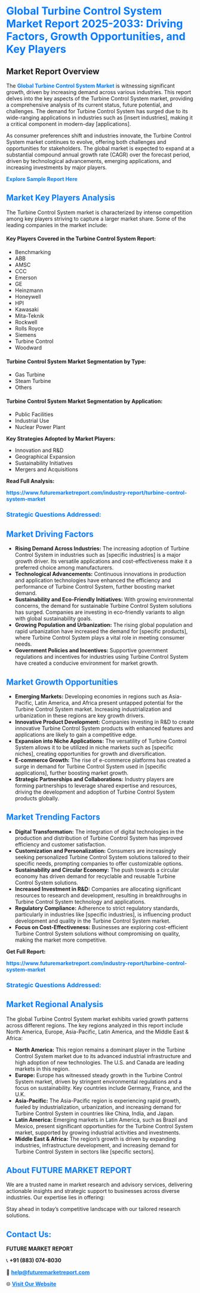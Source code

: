 <h1 style="color: #007BFF;">Global Turbine Control System Market Report 2025-2033: Driving Factors, Growth Opportunities, and Key Players</h1>

<section id="overview">
<h2>Market Report Overview</h2>
<p>The <a href="https://www.futuremarketreport.com/industry-report/turbine-control-system-market" style="color: #007BFF; text-decoration: none;"><strong>Global Turbine Control System Market</strong></a> is witnessing significant growth, driven by increasing demand across various industries. This report delves into the key aspects of the Turbine Control System market, providing a comprehensive analysis of its current status, future potential, and challenges. The demand for Turbine Control System has surged due to its wide-ranging applications in industries such as [insert industries], making it a critical component in modern-day [applications].</p>
<p>As consumer preferences shift and industries innovate, the Turbine Control System market continues to evolve, offering both challenges and opportunities for stakeholders. The global market is expected to expand at a substantial compound annual growth rate (CAGR) over the forecast period, driven by technological advancements, emerging applications, and increasing investments by major players.</p>
</section>

<section id="overview">
<p><a href="https://www.futuremarketreport.com/request-sample/reportId=88326" style="color: #007BFF; text-decoration: none;"><strong>Explore Sample Report Here</strong></a></p>
</section>

<section id="key-players">
<h2 style="color: #007BFF;">Market Key Players Analysis</h2>
<p>The Turbine Control System market is characterized by intense competition among key players striving to capture a larger market share. Some of the leading companies in the market include:</p>
<h4>Key Players Covered in the Turbine Control System Report:</h4>
<ul><li>Benchmarking</li><li>ABB</li><li>AMSC</li><li>CCC</li><li>Emerson</li><li>GE</li><li>Heinzmann</li><li>Honeywell</li><li>HPI</li><li>Kawasaki</li><li>Mita-Teknik</li><li>Rockwell</li><li>Rolls Royce</li><li>Siemens</li><li>Turbine Control</li><li>Woodward</li></ul>
<h4>Turbine Control System Market Segmentation by Type:</h4>
<ul><li>Gas Turbine</li><li>Steam Turbine</li><li>Others</li></ul>

<h4>Turbine Control System Market Segmentation by Application:</h4>
<ul><li>Public Facilities</li><li>Industrial Use</li><li>Nuclear Power Plant</li></ul>
<p><strong>Key Strategies Adopted by Market Players:</strong></p>
<ul>
<li>Innovation and R&D</li>
<li>Geographical Expansion</li>
<li>Sustainability Initiatives</li>
<li>Mergers and Acquisitions</li>
</ul>
</section>

<section>
<p><strong>Read Full Analysis: </strong></p><a href="https://www.futuremarketreport.com/industry-report/turbine-control-system-market" style="color: #007BFF; text-decoration: none;"><strong>https://www.futuremarketreport.com/industry-report/turbine-control-system-market</strong></a>
<h3 style="color: #007BFF;">Strategic Questions Addressed:</h3>
</section>

<section id="driving-factors">
<h2 style="color: #007BFF;">Market Driving Factors</h2>
<ul>
<li><strong>Rising Demand Across Industries:</strong> The increasing adoption of Turbine Control System in industries such as [specific industries] is a major growth driver. Its versatile applications and cost-effectiveness make it a preferred choice among manufacturers.</li>
<li><strong>Technological Advancements:</strong> Continuous innovations in production and application technologies have enhanced the efficiency and performance of Turbine Control System, further boosting market demand.</li>
<li><strong>Sustainability and Eco-Friendly Initiatives:</strong> With growing environmental concerns, the demand for sustainable Turbine Control System solutions has surged. Companies are investing in eco-friendly variants to align with global sustainability goals.</li>
<li><strong>Growing Population and Urbanization:</strong> The rising global population and rapid urbanization have increased the demand for [specific products], where Turbine Control System plays a vital role in meeting consumer needs.</li>
<li><strong>Government Policies and Incentives:</strong> Supportive government regulations and incentives for industries using Turbine Control System have created a conducive environment for market growth.</li>
</ul>
</section>

<section id="growth-opportunities">
<h2 style="color: #007BFF;">Market Growth Opportunities</h2>
<ul>
<li><strong>Emerging Markets:</strong> Developing economies in regions such as Asia-Pacific, Latin America, and Africa present untapped potential for the Turbine Control System market. Increasing industrialization and urbanization in these regions are key growth drivers.</li>
<li><strong>Innovative Product Development:</strong> Companies investing in R&D to create innovative Turbine Control System products with enhanced features and applications are likely to gain a competitive edge.</li>
<li><strong>Expansion into Niche Applications:</strong> The versatility of Turbine Control System allows it to be utilized in niche markets such as [specific niches], creating opportunities for growth and diversification.</li>
<li><strong>E-commerce Growth:</strong> The rise of e-commerce platforms has created a surge in demand for Turbine Control System used in [specific applications], further boosting market growth.</li>
<li><strong>Strategic Partnerships and Collaborations:</strong> Industry players are forming partnerships to leverage shared expertise and resources, driving the development and adoption of Turbine Control System products globally.</li>
</ul>
</section>

<section id="trending-factors">
<h2 style="color: #007BFF;">Market Trending Factors</h2>
<ul>
<li><strong>Digital Transformation:</strong> The integration of digital technologies in the production and distribution of Turbine Control System has improved efficiency and customer satisfaction.</li>
<li><strong>Customization and Personalization:</strong> Consumers are increasingly seeking personalized Turbine Control System solutions tailored to their specific needs, prompting companies to offer customizable options.</li>
<li><strong>Sustainability and Circular Economy:</strong> The push towards a circular economy has driven demand for recyclable and reusable Turbine Control System solutions.</li>
<li><strong>Increased Investment in R&D:</strong> Companies are allocating significant resources to research and development, resulting in breakthroughs in Turbine Control System technology and applications.</li>
<li><strong>Regulatory Compliance:</strong> Adherence to strict regulatory standards, particularly in industries like [specific industries], is influencing product development and quality in the Turbine Control System market.</li>
<li><strong>Focus on Cost-Effectiveness:</strong> Businesses are exploring cost-efficient Turbine Control System solutions without compromising on quality, making the market more competitive.</li>
</ul>
</section>

<section>
<p><strong>Get Full Report: </strong></p><a href="https://www.futuremarketreport.com/industry-report/turbine-control-system-market" style="color: #007BFF; text-decoration: none;"><strong>https://www.futuremarketreport.com/industry-report/turbine-control-system-market</strong></a>
<h3 style="color: #007BFF;">Strategic Questions Addressed:</h3>
</section>


<section id="regional-analysis">
<h2 style="color: #007BFF;">Market Regional Analysis</h2>
<p>The global Turbine Control System market exhibits varied growth patterns across different regions. The key regions analyzed in this report include North America, Europe, Asia-Pacific, Latin America, and the Middle East & Africa:</p>
<ul>
<li><strong>North America:</strong> This region remains a dominant player in the Turbine Control System market due to its advanced industrial infrastructure and high adoption of new technologies. The U.S. and Canada are leading markets in this region.</li>
<li><strong>Europe:</strong> Europe has witnessed steady growth in the Turbine Control System market, driven by stringent environmental regulations and a focus on sustainability. Key countries include Germany, France, and the U.K.</li>
<li><strong>Asia-Pacific:</strong> The Asia-Pacific region is experiencing rapid growth, fueled by industrialization, urbanization, and increasing demand for Turbine Control System in countries like China, India, and Japan.</li>
<li><strong>Latin America:</strong> Emerging markets in Latin America, such as Brazil and Mexico, present significant opportunities for the Turbine Control System market, supported by growing industrial activities and investments.</li>
<li><strong>Middle East & Africa:</strong> The region’s growth is driven by expanding industries, infrastructure development, and increasing demand for Turbine Control System in sectors like [specific sectors].</li>
</ul>
</section>

<footer>
<h2 style="color: #007BFF;">About FUTURE MARKET REPORT</h2>
<p>We are a trusted name in market research and advisory services, delivering actionable insights and strategic support to businesses across diverse industries. Our expertise lies in offering:</p>

<p>Stay ahead in today’s competitive landscape with our tailored research solutions.</p>

<h2 style="color: #007BFF;">Contact Us:</h2>
<p><strong>FUTURE MARKET REPORT</strong></p>
<p>📞 <strong>+91 (883) 074-8030</strong></p>
<p>📧 <strong><a href="mailto:help@futuremarketreport.com" style="color: #007BFF;">help@futuremarketreport.com</a></strong></p>
<p>🌐 <strong><a href="https://www.futuremarketreport.com/" style="color: #007BFF;">Visit Our Website</a></strong></p>
</footer>
